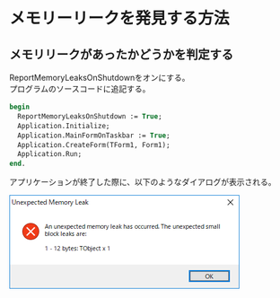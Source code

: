 # メモリーリークを発見する方法

## メモリリークがあったかどうかを判定する
ReportMemoryLeaksOnShutdownをオンにする。  
プログラムのソースコードに追記する。
``` pascal
begin
  ReportMemoryLeaksOnShutdown := True;
  Application.Initialize;
  Application.MainFormOnTaskbar := True;
  Application.CreateForm(TForm1, Form1);
  Application.Run;
end.
```

アプリケーションが終了した際に、以下のようなダイアログが表示される。  

![メモリーリーク](memory_leak.png)  

